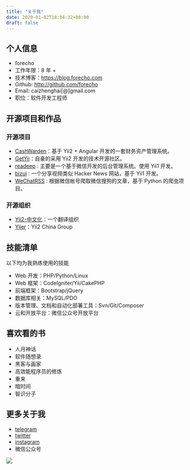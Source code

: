 ```yaml
---
title: "关于我"
date: 2020-01-02T18:04:32+08:00
draft: false
---
```


## 个人信息

 - forecho
 - 工作年限：8 年 +
 - 技术博客：<https://blog.forecho.com>
 - Github: <http://github.com/forecho>
 - Email: caizhenghai[@]gmail.com
 - 职位：软件开发工程师

## 开源项目和作品

### 开源项目

 - [CashWarden](https://github.com/cashwarden)：基于 Yii2 +  Angular 开发的一套财务资产管理系统。
 - [GetYii](https://github.com/iiYii/getyii)：自豪的采用 Yii2 开发的技术开源社区。
 - [readeep](https://github.com/forecho/readeep) : 主要是一个基于微信开发的后台管理系统。使用 Yii1 开发。
 - [bizui](http://github.com/forecho/bizui) : 一个分享视频类似 Hacker News 网站，基于 Yii1 开发。
 - [WeChatRSS](https://github.com/forecho/WeChatRSS) : 根据微信帐号爬取微信搜狗的文章，基于 Python 的爬虫项目。

### 开源组织

- [Yii2-中文化](https://github.com/yii2-chinesization)：一个翻译组织
- [Yiier](https://github.com/yiier)：Yii2 China Group

## 技能清单

以下均为我熟练使用的技能

- Web 开发：PHP/Python/Linux
- Web 框架：CodeIgniter/Yii/CakePHP
- 前端框架：Bootstrap/jQuery
- 数据库相关：MySQL/PDO
- 版本管理、文档和自动化部署工具：Svn/Git/Composer
- 云和开放平台：微信公众号开放平台

## 喜欢看的书

- 人月神话
- 软件随想录
- 黑客与画家
- 高效能程序员的修炼
- 重来
- 暗时间
- 智识分子

## 更多关于我

- [telegram](https://t.me/forecho)
- [twitter](https://twitter.com/caizhenghai)
- [instagram](https://www.instagram.com/forecho/)
- 微信公众号

![](https://blog-1251237404.cos.ap-guangzhou.myqcloud.com/20190424163739.png)
